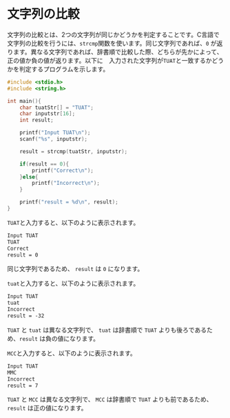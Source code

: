 # 文字列の比較

文字列の比較とは、2つの文字列が同じかどうかを判定することです。C言語で文字列の比較を行うには、`strcmp`関数を使います。同じ文字列であれば、`0` が返ります。異なる文字列であれば、辞書順で比較した際、どちらが先かによって、正の値か負の値が返ります。以下に　入力された文字列が`TUAT`と一致するかどうかを判定するプログラムを示します。

```c
#include <stdio.h>
#include <string.h>

int main(){
    char tuatStr[] = "TUAT";
    char inputstr[16];
    int result;

    printf("Input TUAT\n");
    scanf("%s", inputstr);

    result = strcmp(tuatStr, inputstr);

    if(result == 0){
        printf("Correct\n");
    }else{
        printf("Incorrect\n");
    }

    printf("result = %d\n", result);
}
```

`TUAT`と入力すると、以下のように表示されます。

```txt
Input TUAT
TUAT
Correct
result = 0
```

同じ文字列であるため、 `result` は `0` になります。

`tuat`と入力すると、以下のように表示されます。

```txt
Input TUAT
tuat
Incorrect
result = -32
```

`TUAT` と `tuat` は異なる文字列で、 `tuat` は辞書順で `TUAT` よりも後ろであるため、`result` は負の値になります。

`MCC`と入力すると、以下のように表示されます。

```txt
Input TUAT
MMC
Incorrect
result = 7
```

`TUAT` と `MCC` は異なる文字列で、 `MCC` は辞書順で `TUAT` よりも前であるため、`result` は正の値になります。

